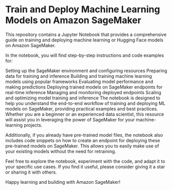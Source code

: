 # Train and Deploy Machine Learning Models on Amazon SageMaker

This repository contains a Jupyter Notebook that provides a comprehensive guide on training and deploying machine learning or Hugging Face models on Amazon SageMaker.

In the notebook, you will find step-by-step instructions and code examples for:

Setting up the SageMaker environment and configuring resources
Preparing data for training and inference
Building and training machine learning models using popular frameworks
Evaluating model performance and making predictions
Deploying trained models on SageMaker endpoints for real-time inference
Managing and monitoring deployed endpoints
Scaling and optimizing model training and inference
The notebook is designed to help you understand the end-to-end workflow of training and deploying ML models on SageMaker, providing practical examples and best practices. Whether you are a beginner or an experienced data scientist, this resource will assist you in leveraging the power of SageMaker for your machine-learning projects.

Additionally, if you already have pre-trained model files, the notebook also includes code snippets on how to create an endpoint for deploying these pre-trained models on SageMaker. This allows you to easily make use of your existing models without the need for retraining.

Feel free to explore the notebook, experiment with the code, and adapt it to your specific use cases. If you find it useful, please consider giving it a star or sharing it with others.

Happy learning and building with Amazon SageMaker!
